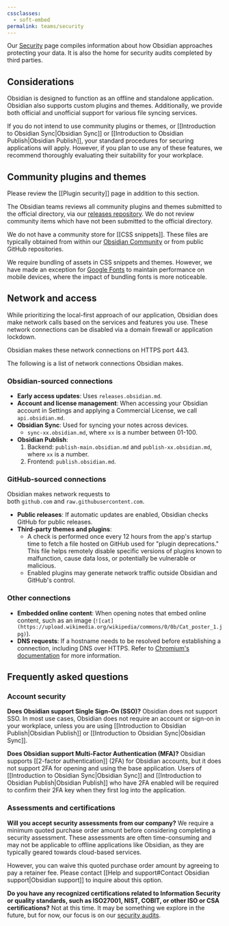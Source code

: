 ```yaml
---
cssclasses:
  - soft-embed
permalink: teams/security
---
```

Our [Security](https://obsidian.md/security) page compiles information about how Obsidian approaches protecting your data. It is also the home for security audits completed by third parties.

## Considerations

Obsidian is designed to function as an offline and standalone application. Obsidian also supports custom plugins and themes. Additionally, we provide both official and unofficial support for various file syncing services.

If you do not intend to use community plugins or themes, or [[Introduction to Obsidian Sync|Obsidian Sync]] or [[Introduction to Obsidian Publish|Obsidian Publish]], your standard procedures for securing applications will apply. However, if you plan to use any of these features, we recommend thoroughly evaluating their suitability for your workplace.

## Community plugins and themes

Please review the [[Plugin security]] page in addition to this section. 

The Obsidian teams reviews all community plugins and themes submitted to the official directory, via our [releases repository](https://github.com/obsidianmd/obsidian-releases/pulls?q=is%3Apr+is%3Aopen+sort%3Aupdated-desc). We do not review community items which have not been submitted to the official directory.

We do not have a community store for [[CSS snippets]]. These files are typically obtained from within our [Obsidian Community](https://obsidian.md/community) or from public GitHub repositories.

We require bundling of assets in CSS snippets and themes. However, we have made an exception for [Google Fonts](https://fonts.google.com/) to maintain performance on mobile devices, where the impact of bundling fonts is more noticeable.

## Network and access

While prioritizing the local-first approach of our application, Obsidian does make network calls based on the services and features you use. These network connections can be disabled via a domain firewall or application lockdown.

Obsidian makes these network connections on HTTPS port 443.

The following is a list of network connections Obsidian makes.

### Obsidian-sourced connections

- **Early access updates**: Uses `releases.obsidian.md`.
- **Account and license management**: When accessing your Obsidian account in Settings and applying a Commercial License, we call `api.obsidian.md`.
- **Obsidian Sync**: Used for syncing your notes across devices.
	- `sync-xx.obsidian.md`, where `xx` is a number between 01-100.
- **Obsidian Publish**:
    1. Backend: `publish-main.obsidian.md` and `publish-xx.obsidian.md`, where `xx` is a number.
    2. Frontend: `publish.obsidian.md`.

### GitHub-sourced connections

Obsidian makes network requests to both `github.com` and `raw.githubusercontent.com`.

- **Public releases**: If automatic updates are enabled, Obsidian checks GitHub for public releases.
- **Third-party themes and plugins**:
    - A check is performed once every 12 hours from the app's startup time to fetch a file hosted on GitHub used for "plugin deprecations." This file helps remotely disable specific versions of plugins known to malfunction, cause data loss, or potentially be vulnerable or malicious.
    - Enabled plugins may generate network traffic outside Obsidian and GitHub's control.

### Other connections

- **Embedded online content**: When opening notes that embed online content, such as an image (`![cat](https://upload.wikimedia.org/wikipedia/commons/0/0b/Cat_poster_1.jpg)`).
- **DNS requests**: If a hostname needs to be resolved before establishing a connection, including DNS over HTTPS. Refer to [Chromium's documentation](https://source.chromium.org/chromium/chromium/src/+/main:net/dns/public/doh_provider_entry.cc;l=120?q=chrome.cloudflare-dns.com&ss=chromium) for more information.

## Frequently asked questions

### Account security

**Does Obsidian support Single Sign-On (SSO)?**
Obsidian does not support SSO. In most use cases, Obsidian does not require an account or sign-on in your workplace, unless you are using [[Introduction to Obsidian Publish|Obsidian Publish]] or [[Introduction to Obsidian Sync|Obsidian Sync]].

**Does Obsidian support Multi-Factor Authentication (MFA)?**
Obsidian supports [[2-factor authentication]] (2FA) for Obsidian accounts, but it does not support 2FA for opening and using the base application. Users of [[Introduction to Obsidian Sync|Obsidian Sync]] and [[Introduction to Obsidian Publish|Obsidian Publish]] who have 2FA enabled will be required to confirm their 2FA key when they first log into the application.

### Assessments and certifications

**Will you accept security assessments from our company?**
We require a minimum quoted purchase order amount before considering completing a security assessment. These assessments are often time-consuming and may not be applicable to offline applications like Obsidian, as they are typically geared towards cloud-based services.

However, you can waive this quoted purchase order amount by agreeing to pay a retainer fee. Please contact [[Help and support#Contact Obsidian support|Obsidian support]] to inquire about this option.

**Do you have any recognized certifications related to Information Security or quality standards, such as ISO27001, NIST, COBIT, or other ISO or CSA certifications?**
Not at this time. It may be something we explore in the future, but for now, our focus is on our [security audits](https://obsidian.md/security).
